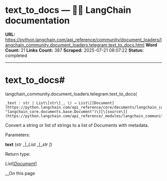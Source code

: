 # text_to_docs — 🦜🔗 LangChain  documentation

**URL:** https://python.langchain.com/api_reference/community/document_loaders/langchain_community.document_loaders.telegram.text_to_docs.html
**Word Count:** 21
**Links Count:** 387
**Scraped:** 2025-07-21 08:07:22
**Status:** completed

---

# text\_to\_docs\#

langchain\_community.document\_loaders.telegram.text\_to\_docs\(

    _text : str | List\[str\]_, \) → List\[[Document](https://python.langchain.com/api_reference/core/documents/langchain_core.documents.base.Document.html#langchain_core.documents.base.Document "langchain_core.documents.base.Document")\][\[source\]](https://python.langchain.com/api_reference/_modules/langchain_community/document_loaders/telegram.html#text_to_docs)\#     

Convert a string or list of strings to a list of Documents with metadata.

Parameters:     

**text** \(_str_ _|__List_ _\[__str_ _\]_\)

Return type:     

_List_\[[_Document_](https://python.langchain.com/api_reference/core/documents/langchain_core.documents.base.Document.html#langchain_core.documents.base.Document "langchain_core.documents.base.Document")\]

__On this page